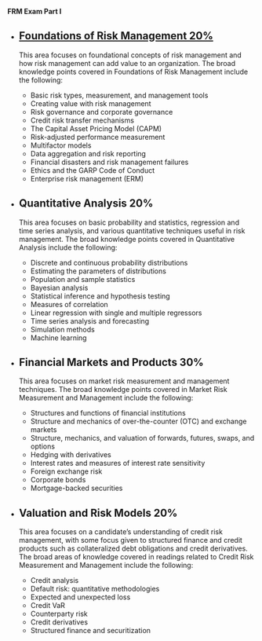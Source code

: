 **FRM Exam Part I**
-   [Foundations of Risk Management 20%](notes/FRM_Exam_Part_I/Foundations_of_Risk_Management.md)
	- 
	This area focuses on foundational concepts of risk management and how risk management can add value to an organization. The broad knowledge points covered in Foundations of Risk Management include the following:
	- Basic risk types, measurement, and management tools
	- Creating value with risk management
	- Risk governance and corporate governance
	- Credit risk transfer mechanisms
	- The Capital Asset Pricing Model (CAPM)
	- Risk-adjusted performance measurement
	- Multifactor models
	- Data aggregation and risk reporting
	- Financial disasters and risk management failures
	- Ethics and the GARP Code of Conduct
	- Enterprise risk management (ERM)
    
-   Quantitative Analysis 20%
	- 
	This area focuses on basic probability and statistics, regression and time series analysis, and various quantitative techniques useful in risk management. The broad knowledge points covered in Quantitative Analysis include the following:
	- Discrete and continuous probability distributions
	- Estimating the parameters of distributions
	- Population and sample statistics
	- Bayesian analysis
	- Statistical inference and hypothesis testing
	- Measures of correlation
	- Linear regression with single and multiple regressors
	- Time series analysis and forecasting
	- Simulation methods
	- Machine learning
    
-   Financial Markets and Products 30%
	- 
	This area focuses on market risk measurement and management techniques. The broad knowledge points covered in Market Risk Measurement and Management include the following:
	- Structures and functions of financial institutions
	- Structure and mechanics of over-the-counter (OTC) and exchange markets
	- Structure, mechanics, and valuation of forwards, futures, swaps, and options
	- Hedging with derivatives
	- Interest rates and measures of interest rate sensitivity
	- Foreign exchange risk
	- Corporate bonds
	- Mortgage-backed securities
    
-   Valuation and Risk Models 20%
	- 
	This area focuses on a candidate’s understanding of credit risk management, with some focus given to structured finance and credit products such as collateralized debt obligations and credit derivatives. The broad areas of knowledge covered in readings related to Credit Risk Measurement and Management include the following:
	- Credit analysis
	- Default risk: quantitative methodologies
	- Expected and unexpected loss
	- Credit VaR
	- Counterparty risk
	- Credit derivatives
	- Structured finance and securitization
